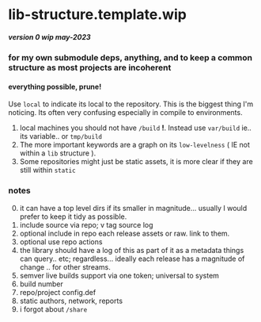 # lib-structure.template.wip 
##### version 0 wip may-2023
### for my own submodule deps, anything, and to keep a common structure as most projects are incoherent

#### everything possible, prune!

Use `local` to indicate its local to the repository. 
This is the biggest thing I'm noticing. 
Its often very confusing especially in compile to environments.

1. local machines you should not have `/build` **!**. Instead use `var/build` ie.. its variable.. or `tmp/build`
2. The more important keywords are a graph on its `low-levelness` ( IE not within a `lib` structure ). 
3. Some repositories might just be static assets, it is more clear if they are still within `static`

### notes
0. it can have a top level dirs if its smaller in magnitude... usually I would prefer to keep it tidy as possible.
1. include source via repo; v tag source log
2. optional include in repo each release assets or raw. link to them.
3. optional use repo actions
4. the library should have a log of this as part of it as a metadata things can query.. etc; regardless... ideally each release has a magnitude of change .. for other streams. 
5. semver live builds support via one token; universal to system
6. build number
7. repo/project config.def
8. static authors, network, reports
9. i forgot about `/share`

